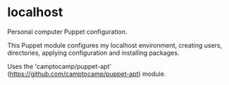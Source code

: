 localhost
=========

Personal computer Puppet configuration.

This Puppet module configures my localhost environment, creating users, directories, applying configuration and
installing packages.


Uses the 'camptocamp/puppet-apt' (https://github.com/camptocamp/puppet-apt) module.